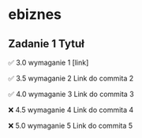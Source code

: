 # ebiznes

## Zadanie 1 Tytuł

✅ 3.0 wymaganie 1 [link]

✅ 3.5 wymaganie 2 Link do commita 2

✅ 4.0 wymaganie 3 Link do commita 3

❌ 4.5 wymaganie 4 Link do commita 4

❌ 5.0 wymaganie 5 Link do commita 5